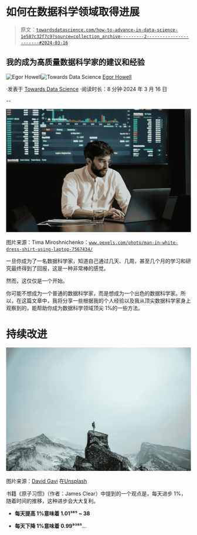 # 如何在数据科学领域取得进展

> 原文：[`towardsdatascience.com/how-to-advance-in-data-science-1e587c32f7c9?source=collection_archive---------2-----------------------#2024-03-16`](https://towardsdatascience.com/how-to-advance-in-data-science-1e587c32f7c9?source=collection_archive---------2-----------------------#2024-03-16)

## 我的成为高质量数据科学家的建议和经验

[](https://medium.com/@egorhowell?source=post_page---byline--1e587c32f7c9--------------------------------)![Egor Howell](https://medium.com/@egorhowell?source=post_page---byline--1e587c32f7c9--------------------------------)[](https://towardsdatascience.com/?source=post_page---byline--1e587c32f7c9--------------------------------)![Towards Data Science](https://towardsdatascience.com/?source=post_page---byline--1e587c32f7c9--------------------------------) [Egor Howell](https://medium.com/@egorhowell?source=post_page---byline--1e587c32f7c9--------------------------------)

·发表于 [Towards Data Science](https://towardsdatascience.com/?source=post_page---byline--1e587c32f7c9--------------------------------) ·阅读时长：8 分钟·2024 年 3 月 16 日

--

![](img/2c790c5ec4bf72d07ad7387f0ecb4b67.png)

图片来源：Tima Miroshnichenko：[`www.pexels.com/photo/man-in-white-dress-shirt-using-laptop-7567434/`](https://www.pexels.com/photo/man-in-white-dress-shirt-using-laptop-7567434/)

一旦你成为了一名数据科学家，知道自己通过几天、几周，甚至几个月的学习和研究最终得到了回报，这是一种非常棒的感觉。

然而，这仅仅是一个开始。

你可能不想成为一个普通的数据科学家，而是想成为一个出色的数据科学家。所以，在这篇文章中，我将分享一些根据我的个人经验以及我从顶尖数据科学家身上观察到的，能帮助你成为数据科学领域顶尖 1%的一些方法。

# 持续改进

![](img/6803e53a96fe3430d9832b3c900d8b36.png)

图片来源：[David Gavi](https://unsplash.com/@davidgaviphoto?utm_source=medium&utm_medium=referral) 在[Unsplash](https://unsplash.com/?utm_source=medium&utm_medium=referral)

书籍《原子习惯》（作者：James Clear）中提到的一个观点是，每天进步 1%，随着时间的推移，这种进步会大大复利。

+   **每天提高 1%意味着 1.01³⁶⁵ ~ 38**

+   **每天下降 1%意味着 0.99⁹³⁶⁵**…
